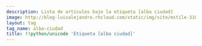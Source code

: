 ```yaml
---
description: Lista de artículos bajo la etiqueta [alba ciudad]
image: http://blog-luisalejandro.rhcloud.com/static/img/site/mstile-310x310.png
layout: tag
tag_name: alba-ciudad
title: !!python/unicode 'Etiqueta [alba ciudad]'
---
```

